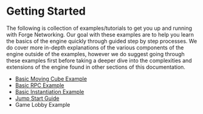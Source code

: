 # Getting Started
The following is collection of examples/tutorials to get you up and running with Forge Networking. Our goal with these examples are to help you learn the basics of the engine quickly through guided step by step processes. We do cover more in-depth explanations of the various components of the engine outside of the examples, however we do suggest going through these examples first before taking a deeper dive into the complexities and extensions of the engine found in other sections of this documentation.

* [Basic Moving Cube Example](basic-moving-cube-example)
* [Basic RPC Example](basic-rpc-example)
* [Basic Instantiation Example](basic-instantiation-example)
* [Jump Start Guide](jump-start-guide)
* Game Lobby Example